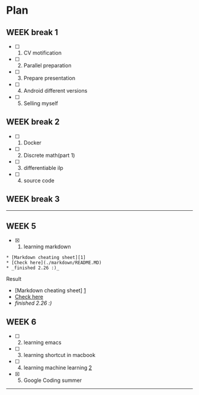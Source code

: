 # Plan

## WEEK break 1 

- [ ] 1. CV motification
- [ ] 2. Parallel preparation
- [ ] 3. Prepare presentation
- [ ] 4. Android different versions
- [ ] 5. Selling myself

## WEEK break 2
- [ ] 1. Docker
- [ ] 2. Discrete math(part 1)
- [ ] 3. differentiable ilp 
- [ ] 4. source code

## WEEK break 3

----------------------------------------
## WEEK 5 
- [x] 1. learning markdown
```
* [Markdown cheating sheet][1]
* [Check here](./markdown/README.MD)
* _finished 2.26 :)_
```
Result<br>
* [Markdown cheating sheet] [1]
* [Check here](./markdown/README.MD)
* _finished 2.26 :)_

[1]: https://github.com/adam-p/markdown-here/wiki/Markdown-Cheatsheet
[2]: https://sites.google.com/site/distributedlittleredhen/home/the-cognitive-core-research-topics-in-red-hen/machine-learning


## WEEK 6

- [ ] 2. learning emacs
- [ ] 3. learning shortcut in macbook
- [ ] 4. learning machine learning [2]
- [x] 5. Google Coding summer
-------------------------------------------

